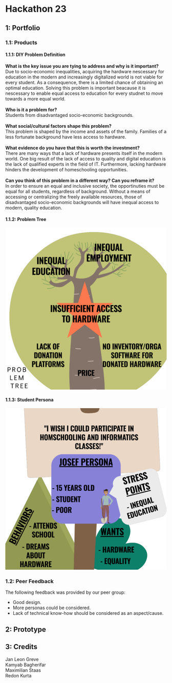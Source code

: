 # Hackathon 23
## 1: Portfolio
### 1.1: Products
#### 1.1.1: DIY Problem Definition
**What is the key issue you are tying to address and why is it important?**\
Due to socio-economic inequalities, acquiring the hardware nescessary for education in the modern and increasingly digitalized world is not viable for every student.
As a consequence, there is a limited chance of obtaining an optimal education.
Solving this problem is important beacause it is nescessary to enable equal access to education for every studnet to move towards a more equal world.\
\
**Who is it a problem for?**\
Students from disadvantaged socio-economic backgrounds.\
\
**What social/cultural factors shape this problem?**\
This problem is shaped by the income and assets of the family.
Families of a less fortunate background have less access to hardware.\
\
**What evidence do you have that this is worth the investment?**\
There are many ways that a lack of hardware presents itself in the modern world.
One big result of the lack of access to quality and digital education is the lack of qualified experts in the field of IT.
Furthermore, lacking hardware hinders the development of homeschooling opportunities.\
\
**Can you think of this problem in a different way? Can you reframe it?**\
In order to ensure an equal and inclusive society, the opportinuties must be equal for all students, regardless of background. 
Without a means of accessing or centralizing the freely available resources, those of disadvantaged socio-economic backgrounds will have inequal access to modern, quality education.
#### 1.1.2: Problem Tree
![](portfolio/problem_tree.png)
#### 1.1.3: Student Persona
![](portfolio/persona_student.png)
### 1.2: Peer Feedback
The following feedback was provided by our peer group:
- Good design.
- More personas could be considered.
- Lack of technical know-how should be considered as an aspect/cause.
## 2: Prototype
## 3: Credits
Jan Leon Greve\
Kamyab Bagherifar\
Maximilian Staas\
Redon Kurta